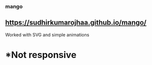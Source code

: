 ### mango

## https://sudhirkumarojhaa.github.io/mango/
Worked with SVG and simple animations


# *Not responsive
